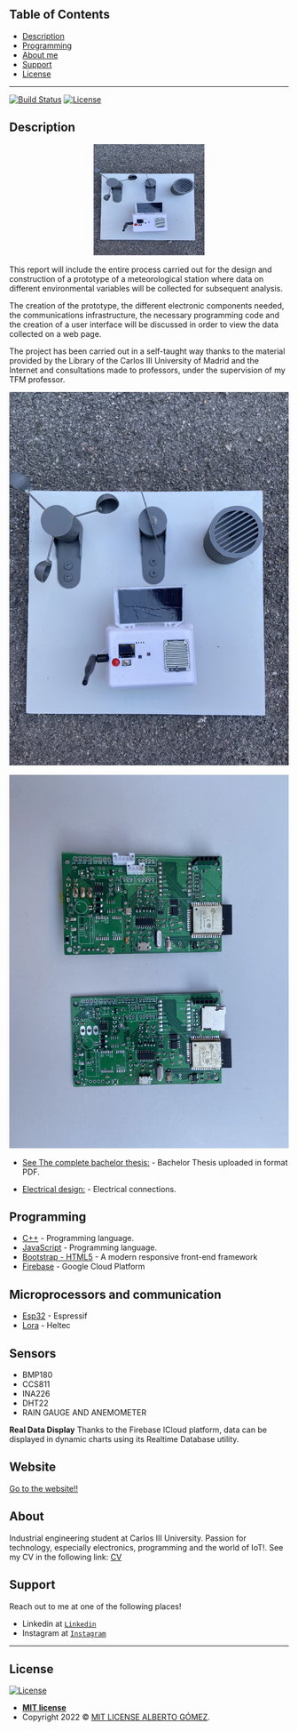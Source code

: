 ## Table of Contents


- [Description](#description)
- [Programming](#programming)
- [About me](#about)
- [Support](#support)
- [License](#license)


---

[![Build Status](http://img.shields.io/travis/badges/badgerbadgerbadger.svg?style=flat-square)](https://travis-ci.org/badges/badgerbadgerbadger)  [![License](http://img.shields.io/:license-mit-blue.svg?style=flat-square)](http://badges.mit-license.org) 
## Description
<p align="center">
 <img src="Assets/01.jpeg" width="200" height="200" >
</p>

This report will include the entire process carried out for the design and construction of a prototype of a meteorological station where data on different environmental variables will be collected for subsequent analysis.

The creation of the prototype, the different electronic components needed, the communications infrastructure, the necessary programming code and the creation of a user interface will be discussed in order to view the data collected on a web page.

The project has been carried out in a self-taught way thanks to the material provided by the Library of the Carlos III University of Madrid and the Internet and consultations made to professors, under the supervision of my TFM professor.

<p align="center">
 <img src="Assets/02.jpeg" >
</p>
<p align="center">
 <img src="Assets/03.jpeg" >
</p>



 * [See The complete bachelor thesis:](-------) - Bachelor Thesis uploaded in format PDF.
 
 * [Electrical design:](https://github.com/albertito1998/) - Electrical connections.

## Programming
 * [C++](https://isocpp.org/) - Programming language.
 * [JavaScript](https://www.javascript.com/) - Programming language.
 * [Bootstrap - HTML5](https://getbootstrap.com/) - A modern responsive front-end framework
 * [Firebase](https://firebase.google.com/?hl=es-419) - Google Cloud Platform

## Microprocessors and communication
 * [Esp32](https://www.espressif.com/en/products/socs/esp32) - Espressif
* [Lora](https://heltec.org/) - Heltec



## Sensors
- BMP180
- CCS811
- INA226
- DHT22
- RAIN GAUGE AND ANEMOMETER

**Real Data Display**
Thanks to the Firebase ICloud platform, data can be displayed in dynamic charts using its Realtime Database utility.


## Website
[Go to the website!! ](https://wheather-station-18cb0.web.app/)


## About 


Industrial engineering student at Carlos III University. Passion for technology, especially electronics, programming and the world of IoT!. See my CV in the following link: [CV ](https://github.com/albertito1998/SeedbedwebsiteApp/blob/master/photos/Alberto%20G%C3%B3mez%20Zueco.pdf)

## Support

Reach out to me at one of the following places!

- Linkedin at <a href="https://www.linkedin.com/in/alberto-gomez-zueco-995538179/" target="_blank">`Linkedin`</a>
- Instagram at <a href="https://www.instagram.com/alber_gz/" target="_blank">`Instagram`</a>

---

## License

[![License](http://img.shields.io/:license-mit-blue.svg?style=flat-square)](http://badges.mit-license.org)

- **[MIT license](http://opensource.org/licenses/mit-license.php)**
- Copyright 2022 © <a href="/LICENSE" target="_blank">MIT LICENSE ALBERTO GÓMEZ</a>.
